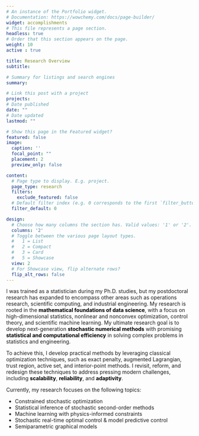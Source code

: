 ```yaml
---
# An instance of the Portfolio widget.
# Documentation: https://wowchemy.com/docs/page-builder/
widget: accomplishments
# This file represents a page section.
headless: true
# Order that this section appears on the page.
weight: 10
active : true  

title: Research Overview
subtitle: 

# Summary for listings and search engines
summary:

# Link this post with a project
projects:
# Date published
date: ""
# Date updated
lastmod: ""

# Show this page in the Featured widget?
featured: false
image:
  caption: ''
  focal_point: ""
  placement: 2
  preview_only: false

content:
  # Page type to display. E.g. project.
  page_type: research
  filters:
    exclude_featured: false
  # Default filter index (e.g. 0 corresponds to the first `filter_button` instance below).
  filter_default: 0

design:
  # Choose how many columns the section has. Valid values: '1' or '2'.
  columns: '2'
  # Toggle between the various page layout types.
  #   1 = List
  #   2 = Compact
  #   3 = Card
  #   5 = Showcase
  view: 2
  # For Showcase view, flip alternate rows?
  flip_alt_rows: false
---
```


I was trained as a statistician during my Ph.D. studies, but my postdoctoral research has expanded to encompass other areas such as operations research, scientific computing, and industrial engineering. My research is rooted in the **<span style='color: black;'>mathematical foundations of data science</span>**, with a focus on high-dimensional statistics, nonlinear and nonconvex optimization, control theory, and scientific machine learning. My ultimate research goal is to develop next-generation **<span style='color: black;'>stochastic numerical methods</span>** with promising **<span style='color: black;'>statistical and computational efficiency</span>** in solving complex problems in statistics and engineering.

To achieve this, I develop practical methods by leveraging classical optimization techniques, such as exact penalty, augmented Lagrangian, trust region, active set, and interior-point methods. I revisit, reform, and redesign these techniques to address pressing modern challenges, including **<span style='color: black;'>scalability</span>**, **<span style='color: black;'>reliability</span>**, and **<span style='color: black;'>adaptivity</span>**.


Currently, my research focuses on the following topics:

* Constrained stochastic optimization </font> 
* Statistical inference of stochastic second-order methods </font> 
* Machine learning with physics-informed constraints </font>
* Stochastic real-time optimal control \& model predictive control </font> 
* Semiparametric graphical models </font> 




